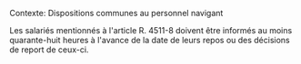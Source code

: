 Contexte: Dispositions communes au personnel navigant

Les salariés mentionnés à l'article R. 4511-8 doivent être informés au moins quarante-huit heures à l'avance de la date de leurs repos ou des décisions de report de ceux-ci.